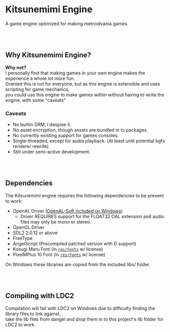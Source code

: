 # Kitsunemimi Engine
A game engine optimized for making metroidvania games.

&nbsp;  
&nbsp;  

## Why Kitsunemimi Engine?
**Why not?**  
I personally find that making games in your own engine makes the experience a whole lot more fun.  
Granted this is not for everyone, but as this engine is extensible and uses scripting for game mechanics,  
you could use this engine to make games within without having to write the engine, with some "caveats"

### Caveats
 * No builtin DRM, I despise it.
 * No asset encryption, though assets are bundled in to packages.
 * No currently existing support for games consoles.
 * Single-threaded, except for audio playback. (At least until potential bgfx renderer rewrite)
 * Still under semi-active development.

&nbsp;  
&nbsp;  

## Dependencies
The Kitsunemimi engine requires the following dependencies to be present to work:
 * OpenAL Driver ([OpenAL-Soft included on Windows](https://github.com/kcat/openal-soft))
   * Driver REQUIRES support for the FLOAT32 OAL extension and audio files may only be mono or stereo.
 * OpenGL Driver
 * SDL2 2.0.12 or above
 * FreeType
 * AngelScript (Precompiled patched version with D support)
 * Kosugi Maru Font (in [`res/fonts`](/res/fonts) w/ license)
 * PixelMPlus 10 Font (in [`res/fonts`](/res/fonts) w/ license)

On Windows these libraries are copied from the included libs/ folder.

&nbsp;  
&nbsp;  

## Compiling with LDC2
Compilation will fail with LDC2 on Windows due to difficulty finding the library files to link against,  
take the lib files from dangel and drop them in to this project's lib folder for LDC2 to work.